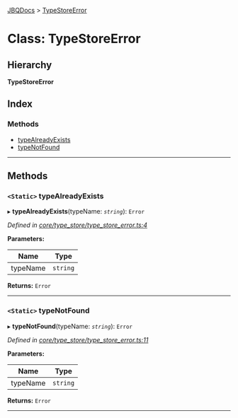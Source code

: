 [JBQDocs](../README.md) > [TypeStoreError](../classes/typestoreerror.md)

# Class: TypeStoreError

## Hierarchy

**TypeStoreError**

## Index

### Methods

* [typeAlreadyExists](typestoreerror.md#typealreadyexists)
* [typeNotFound](typestoreerror.md#typenotfound)

---

## Methods

<a id="typealreadyexists"></a>

### `<Static>` typeAlreadyExists

▸ **typeAlreadyExists**(typeName: *`string`*): `Error`

*Defined in [core/type_store/type_store_error.ts:4](https://github.com/krnik/vjs-validator/blob/c79d80e/src/core/type_store/type_store_error.ts#L4)*

**Parameters:**

| Name | Type |
| ------ | ------ |
| typeName | `string` |

**Returns:** `Error`

___
<a id="typenotfound"></a>

### `<Static>` typeNotFound

▸ **typeNotFound**(typeName: *`string`*): `Error`

*Defined in [core/type_store/type_store_error.ts:11](https://github.com/krnik/vjs-validator/blob/c79d80e/src/core/type_store/type_store_error.ts#L11)*

**Parameters:**

| Name | Type |
| ------ | ------ |
| typeName | `string` |

**Returns:** `Error`

___

